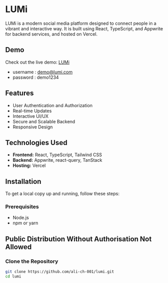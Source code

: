 # LUMi

LUMi is a modern social media platform designed to connect people in a vibrant and interactive way. It is built using React, TypeScript, and Appwrite for backend services, and hosted on Vercel.

## Demo

Check out the live demo: [LUMi](https://lu-mi.vercel.app)

- username : demo@lumi.com
- password : demo1234

## Features

- User Authentication and Authorization
- Real-time Updates
- Interactive UI/UX
- Secure and Scalable Backend
- Responsive Design

## Technologies Used

- **Frontend:** React, TypeScript, Tailwind CSS
- **Backend:** Appwrite, react-query, TanStack
- **Hosting:** Vercel

## Installation

To get a local copy up and running, follow these steps:

### Prerequisites

- Node.js
- npm or yarn

  
## Public Distribution Without Authorisation Not Allowed 

### Clone the Repository

```bash
git clone https://github.com/ali-ch-001/lumi.git
cd lumi
